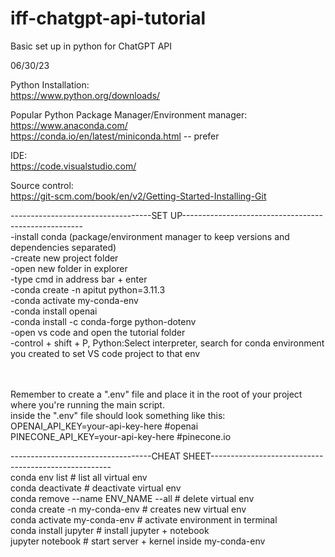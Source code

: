 # iff-chatgpt-api-tutorial
Basic set up in python for ChatGPT API

06/30/23


Python Installation:<br>
https://www.python.org/downloads/

Popular Python Package Manager/Environment manager:<br>
https://www.anaconda.com/<br>
https://conda.io/en/latest/miniconda.html -- prefer

IDE:<br>
https://code.visualstudio.com/

Source control:<br>
https://git-scm.com/book/en/v2/Getting-Started-Installing-Git<br>


-----------------------------------SET UP-----------------------------------------------------<br>
-install conda (package/environment manager to keep versions and dependencies separated) <br>
-create new project folder<br>
-open new folder in explorer<br>
-type cmd in address bar + enter<br>
-conda create -n apitut python=3.11.3 <br>
-conda activate my-conda-env   <br>
-conda install openai <br>
-conda install -c conda-forge python-dotenv<br>
-open vs code and open the tutorial folder<br>
-control + shift + P, Python:Select interpreter, search for conda environment you created to set VS code project to that env<br><br><br>

Remember to create a ".env" file and place it in the root of your project where you're running the main script.<br>
inside the ".env" file should look something like this: <br>
OPENAI_API_KEY=your-api-key-here   #openai<br>
PINECONE_API_KEY=your-api-key-here #pinecone.io<br>




-----------------------------------CHEAT SHEET-----------------------------------------------------<br>
conda env list			                    # list all virtual env<br>
conda deactivate		                   # deactivate virtual env<br>
conda remove --name ENV_NAME --all   # delete virtual env<br>
conda create -n my-conda-env         # creates new virtual env<br>
conda activate my-conda-env          # activate environment in terminal<br>
conda install jupyter                # install jupyter + notebook<br>
jupyter notebook                     # start server + kernel inside my-conda-env<br>





